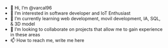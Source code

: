 - 👋 Hi, I’m @varcal96
- 👀 I’m interested in software developer and  IoT Enthusiast
- 🌱 I’m currently learning web development, movil development, IA, SQL, & 3D model
- 💞️ I’m looking to collaborate on projects that allow me to gain experience in these areas
- 📫 How to reach me, write me here

<!---
varcal96/varcal96 is a ✨ special ✨ repository because its `README.md` (this file) appears on your GitHub profile.
You can click the Preview link to take a look at your changes.
--->
